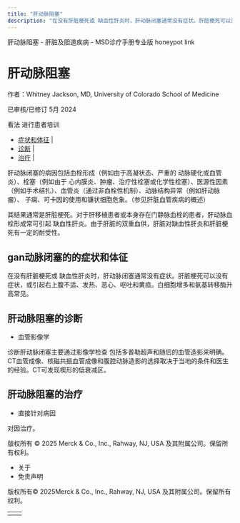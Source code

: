```yaml
---
title: "肝动脉阻塞"
description: "在没有肝脏梗死或 缺血性肝炎时，肝动脉闭塞通常没有症状。肝脏梗死可以没有症状，或引起右上腹不适、发热、恶心、呕吐和黄疸。白细胞增多和氨基转移酶升高常见。"
---
```


﻿肝动脉阻塞 \- 肝脏及胆道疾病 \- MSD诊疗手册专业版 honeypot link

# 肝动脉阻塞

作者：Whitney Jackson, MD, University of Colorado School of Medicine

已审核/已修订 5月 2024

看法 进行患者培训

- [症状和体征](#症状和体征_v46257048_zh) \|
- [诊断](#诊断_v901050_zh) \|
- [治疗](#治疗_v9008632_zh) \|

肝动脉闭塞的病因包括血栓形成（例如由于高凝状态、严重的 动脉硬化或血管炎）、栓塞（例如由于 心内膜炎、肿瘤、治疗性栓塞或化学性栓塞）、医源性因素（例如手术结扎）、血管炎（通过非血栓性机制）、动脉结构异常（例如肝动脉瘤）、 子痫、可卡因的使用和镰状细胞危象。（参见肝脏血管疾病的概述）

其结果通常是肝脏梗死。对于肝移植患者或本身存在门静脉血栓的患者，肝动脉血栓形成常可引起 缺血性肝炎。由于肝脏的双重血供，肝脏对缺血性肝炎和肝脏梗死有一定的耐受性。

## gan动脉闭塞的的症状和体征

在没有肝脏梗死或 缺血性肝炎时，肝动脉闭塞通常没有症状。肝脏梗死可以没有症状，或引起右上腹不适、发热、恶心、呕吐和黄疸。白细胞增多和氨基转移酶升高常见。

## 肝动脉阻塞的诊断

- 血管影像学


诊断肝动脉闭塞主要通过影像学检查 包括多普勒超声和随后的血管造影来明确。CT血管成像、核磁共振血管成像和腹腔动脉造影的选择取决于当地的条件和医生的经验。CT可发现楔形的低衰减区。

## 肝动脉阻塞的治疗

- 直接针对病因


对因治疗。



版权所有 © 2025
Merck & Co., Inc., Rahway, NJ, USA 及其附属公司。保留所有权利。

- 关于
- 免责声明

版权所有© 2025Merck & Co., Inc., Rahway, NJ, USA 及其附属公司。保留所有权利。

|     |     |
| --- | --- |
|  |  |